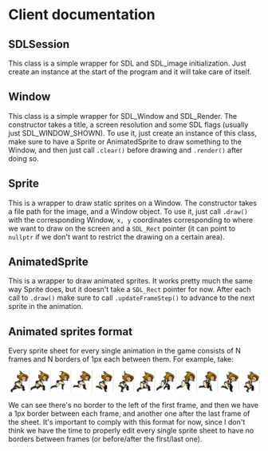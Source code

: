 # Client documentation

## SDLSession

This class is a simple wrapper for SDL and SDL_image initialization.
Just create an instance at the start of the program and it will take care of itself.

## Window

This class is a simple wrapper for SDL_Window and SDL_Render.
The constructor takes a title, a screen resolution and some SDL flags (usually just SDL_WINDOW_SHOWN).
To use it, just create an instance of this class, make sure to have a Sprite or AnimatedSprite to draw something to the
Window, and then just call `.clear()` before drawing and `.render()` after doing so.

## Sprite

This is a wrapper to draw static sprites on a Window.
The constructor takes a file path for the image, and a Window object.
To use it, just call `.draw()` with the corresponding Window, `x, y` coordinates corresponding to where we want
 to draw on the screen and a `SDL_Rect` pointer (it can point to `nullptr` if we don't want to restrict the drawing
 on a certain area).

## AnimatedSprite

This is a wrapper to draw animated sprites.
It works pretty much the same way Sprite does, but it doesn't take a `SDL_Rect` pointer for now. After each call to `.draw()`
make sure to call `.updateFrameStep()` to advance to the next sprite in the animation.

## Animated sprites format

Every sprite sheet for every single animation in the game consists of N frames and N borders of 1px each between them.
For example, take:

 ![](../resources/Chell/Run.png)

 We can see there's no border to the left of the first frame, and then we have
a 1px border between each frame, and another one after the last frame of the sheet.
It's important to comply with this format for now, since I don't think we have the time to properly edit every single sprite sheet
to have no borders between frames (or before/after the first/last one).
